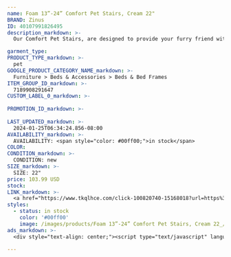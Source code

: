 ```yaml
---
name: Foam 13”-24” Comfort Pet Stairs, Cream 22"
BRAND: Zinus
ID: 40107991826495
description_markdown: >-
  Our Comfort Pet Stairs, are designed to provide your furry friend with easy access to elevated spaces. Made with high-density CertiPUR US Certified foam interior, these stairs offer maximum support and durability, making them ideal for pets of all sizes, from small to large. The removable and washable comfort cover is not only aesthetically pleasing but also ensures easy maintenance.

garment_type:
PRODUCT_TYPE_markdown: >-
  pet
GOOGLE_PRODUCT_CATEGORY_NAME_markdown: >-
  Furniture > Beds & Accessories > Beds & Bed Frames
ITEM_GROUP_ID_markdown: >-
  7189908291647
CUSTOM_LABEL_0_markdown: >-
  
PROMOTION_ID_markdown: >-
  
LAST_UPDATED_markdown: >-
  2024-01-25T06:34:24.856-08:00
AVAILABILITY_markdown: >-
  AVAILABILITY: <span style="color: #00ff00;">in stock</span>
COLOR:
CONDITION_markdown: >-
  CONDITION: new
SIZE_markdown: >-
  SIZE: 22"
price: 103.99 USD
stock: 
LINK_markdown: >-
  <a href="https://www.tkqlhce.com/click-100820740-15168018?url=https%3A%2F%2Fwww.zinus.com%2Fproducts%2Ffoam-13-24-comfort-pet-stairs-cream%3Fvariant%3D40107991826495" target="_blank" style="display: inline-block; padding: 10px 20px; font-size: 16px; text-align: center; text-decoration: none; cursor: pointer; border: 1px solid #3498db; color: #3498db; background-color: #fff; border-radius: 5px; transition: background-color 0.3s;">Go to Product</a>
styles:
  - status: in stock
    color: '#00ff00'
    image: /images/products/Foam 13”-24” Comfort Pet Stairs, Cream 22_/Artboard_13.jpg
ads_markdown: >-
  <div style="text-align: center;"><script type="text/javascript" language="javascript" src="https://www.kqzyfj.com/placeholder-53972243?target=_top&mouseover=N"></script></div>

---
```


